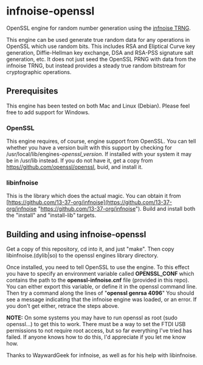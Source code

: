 # infnoise-openssl
OpenSSL engine for random number generation using the [infnoise TRNG](https://github.com/13-37-org/infnoise "infnoise TRNG").

This engine can be used generate true random data for any operations in OpenSSL which use random bits. This includes RSA and Eliptical Curve key generation, Diffie-Hellman key exchange, DSA and RSA-PSS signature salt generation, etc. It does not just seed the OpenSSL PRNG with data from the infnoise TRNG, but instead provides a steady true random bitstream for cryptographic operations.
## Prerequisites
This engine has been tested on both Mac and Linux (Debian). Please feel free to add support for Windows.
### OpenSSL
This engine requires, of course, engine support from OpenSSL.  You can tell whether you have a version built with this support by checking for /usr/local/lib/engines-*openssl_version*. If installed with your system it may be in /usr/lib instead.  If you do not have it, get a copy from [https//github.com/openssl/openssl](https//github.com/openssl/openssl "https//github.com/openssl/openssl"), buid, and install it.
### libinfnoise

This is the library which does the actual magic.  You can obtain it from [https://github.com/13-37-org/infnoise](https://github.com/13-37-org/infnoise "https://github.com/13-37-org/infnoise"). Build and install both the "install" and "install-lib" targets.
## Building and using infnoise-openssl
Get a copy of this repository, cd into it, and just "make".  Then copy libinfnoise.(dylib|so) to the openssl engines library directory.

Once installed, you need to tell OpenSSL to use the engine.  To this effect you have to specify an environment variable called **OPENSSL_CONF** which contains the path to the **openssl-infnoise.cnf** file (provided in this repo). You can either export this variable, or define it in the openssl command line.  Then try a command along the lines of "**openssl genrsa 4096**" You should see a message indicating that the infnoise engine was loaded, or an error. If you don't get either, retrace the steps above.

**NOTE:** On some systems you may have to run openssl as root (sudo openssl...) to get this to work. There must be a way to set the FTDI USB permissions to not require root access, but so far everything I've tried has failed. If anyone knows how to do this, I'd appreciate if you let me know how.

Thanks to WaywardGeek for infnoise, as well as for his help with libinfnoise.
